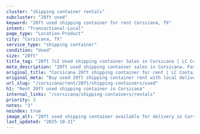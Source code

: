 ```yaml
---
cluster: "shipping container rentals"
subcluster: "20ft used"
keyword: "20ft used shipping container for rent Corsicana, TX"
intent: "Transactional-Local"
page_type: "Location-Product"
city: "Corsicana, TX"
service_type: "shipping container"
condition: "Used"
size: "20ft"
title_tag: "20ft 7s2 Used shipping container Sales in Corsicana | LC Container"
meta_description: "20ft used shipping container sales in Corsicana. Fast delivery, competitive pricing. Serving shipping containers area. Quote ID: A4Z. Call (214) 524-4168 for your free quote today."
original_title: "Corsicana 20ft shipping container for rent | LC Container"
original_meta: "Buy used 20ft shipping container rent with local delivery in Corsicana, TX. LC Container — local Since 2003. Request a fast quote today."
url_slug: "/corsicana/rent/20ft/shipping-containers/used"
h1: "Rent 20ft used shipping container in Corsicana"
internal_links: "/corsicana/shipping-containers/rentals"
priority: 3
notes: "3"
noindex: true
image_alt: "20ft used shipping container available for delivery in Corsicana"
last_updated: "2025-10-21"
---
```


<!-- TODO: Add unique city/inventory copy, images, and internal links here. -->
